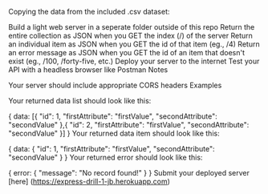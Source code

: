 Copying the data from the included .csv dataset:

Build a light web server in a seperate folder outside of this repo
Return the entire collection as JSON when you GET the index (/) of the server
Return an individual item as JSON when you GET the id of that item (eg., /4)
Return an error message as JSON when you GET the id of an item that doesn't exist (eg., /100, /forty-five, etc.)
Deploy your server to the internet
Test your API with a headless browser like Postman
Notes

Your server should include appropriate CORS headers
Examples

Your returned data list should look like this:

{
    data: [{
        "id": 1,
        "firstAttribute": "firstValue",
        "secondAttribute": "secondValue"
    },{
        "id": 2,
        "firstAttribute": "firstValue",
        "secondAttribute": "secondValue"
    }]
}
Your returned data item should look like this:

{
    data: {
        "id": 1,
        "firstAttribute": "firstValue",
        "secondAttribute": "secondValue"
    }
}
Your returned error should look like this:

{
    error: {
        "message": "No record found!"
    }
}
Submit your deployed server [here] (https://express-drill-1-jb.herokuapp.com)